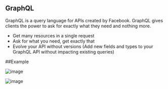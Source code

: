 ## GraphQL
GraphQL is a query language for APIs created by Facebook. GraphQL gives clients the power to ask for exactly what they need and nothing more.
- Get many resources in a single request
- Ask for what you need, get exactly that
- Evolve your API without versions (Add new fields and types to your GraphQL API without impacting existing queries)

##Example

![image](https://user-images.githubusercontent.com/48196420/202988710-4371d4bd-f179-48d8-af0d-a788e2f52b13.png)

![image](https://user-images.githubusercontent.com/48196420/202989152-4d7b880b-6878-4c86-81a2-e56c4ad4a820.png)
